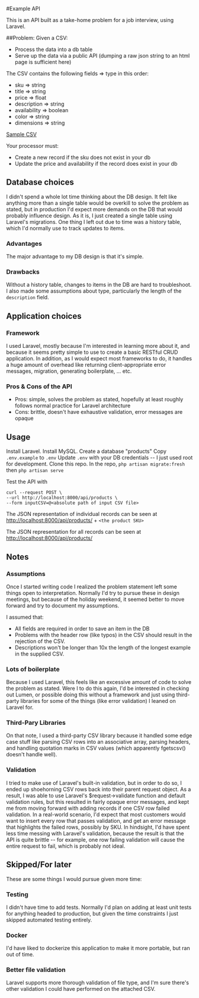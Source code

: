 #Example API

This is an API built as a take-home problem for a job interview, using Laravel.

##Problem:
Given a CSV:

- Process the data into a db table
- Serve up the data via a public API (dumping a raw json string to an html page is sufficient here)

The CSV contains the following fields => type in this order:

- sku => string
- title => string
- price => float
- description => string
- availability => boolean
- color => string
- dimensions => string

[Sample CSV](testInput.csv)

Your processor must:

- Create a new record if the sku does not exist in your db
- Update the price and availability if the record does exist in your db


## Database choices
I didn't spend a whole lot time thinking about the DB design. It felt like anything more than a single table would be overkill to solve the problem as stated, but in production I'd expect more demands on the DB that would probably influence design. As it is, I just created a single table using Laravel's migrations. One thing I left out due to time was a history table, which I'd normally use to track updates to items.

### Advantages
The major advantage to my DB design is that it's simple.

### Drawbacks
Without a history table, changes to items in the DB are hard to troubleshoot. I also made some assumptions about type, particularly the length of the `description` field.

## Application choices
### Framework
I used Laravel, mostly because I'm interested in learning more about it, and because it seems pretty simple to use to create a basic RESTful CRUD application. In addition, as I would expect most frameworks to do, it handles a huge amount of overhead like returning client-appropriate error messages, migration, generating boilerplate, ... etc.

### Pros & Cons of the API
- Pros: simple, solves the problem as stated, hopefully at least roughly follows normal practice for Laravel architecture
- Cons: brittle, doesn't have exhaustive validation, error messages are opaque

## Usage

Install Laravel.
Install MySQL.
Create a database "products"
Copy `.env.example` to `.env`
Update `.env` with your DB credentials -- I just used root for development.
Clone this repo.
In the repo, `php artisan migrate:fresh` then `php artisan serve`

Test the API with 
```
curl --request POST \
--url http://localhost:8000/api/products \
--form inputCSV=@<absolute path of input CSV file>
```

The JSON representation of individual records can be seen at [http://localhost:8000/api/products/](http://127.0.0.1:8000/api/products/) + `<the product SKU>`

The JSON representation for all records can be seen at [http://localhost:8000/api/products/](http://127.0.0.1:8000/api/products/)

## Notes
### Assumptions
Once I started writing code I realized the problem statement left some things open to interpretation. Normally I'd try to pursue these in design meetings, but because of the holiday weekend, it seemed better to move forward and try to document my assumptions.

I assumed that:

- All fields are required in order to save an item in the DB
- Problems with the header row (like typos) in the CSV should result in the rejection of the CSV.
- Descriptions won't be longer than 10x the length of the longest example in the supplied CSV.

### Lots of boilerplate
Because I used Laravel, this feels like an excessive amount of code to solve the problem as stated. Were I to do this again, I'd be interested in checking out Lumen, or possible doing this without a framework and just using third-party libraries for some of the things (like error validation) I leaned on Laravel for.

### Third-Pary Libraries
On that note, I used a third-party CSV library because it handled some edge case stuff like parsing CSV rows into an associative array, parsing headers, and handling quotation marks in CSV values (which apparently fgetscsv() doesn't handle well).

### Validation
I tried to make use of Laravel's built-in validation, but in order to do so, I ended up shoehorning CSV rows back into their parent request object. As a result, I was able to use Laravel's $request->validate function and default validation rules, but this resulted in fairly opaque error messages, and kept me from moving forward with adding records if one CSV row failed validation. In a real-world scenario, I'd expect that most customers would want to insert every row that passes validation, and get an error message that highlights the failed rows, possibly by SKU. In hindsight, I'd have spent less time messing with Laravel's validation, because the result is that the API is quite brittle -- for example, one row failing validation will cause the entire request to fail, which is probably not ideal.

## Skipped/For later
These are some things I would pursue given more time:

### Testing
I didn't have time to add tests. Normally I'd plan on adding at least unit tests for anything headed to production, but given the time constraints I just skipped automated testing entirely.

### Docker
I'd have liked to dockerize this application to make it more portable, but ran out of time.

### Better file validation
Laravel supports more thorough validation of file type, and I'm sure there's other validation I could have performed on the attached CSV.
